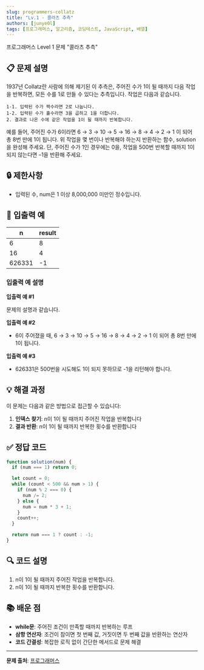 ```yaml
---
slug: programmers-collatz
title: "Lv.1 - 콜라츠 추측"
authors: [junye0l]
tags: [프로그래머스, 알고리즘, 코딩테스트, JavaScript, 배열]
---
```


프로그래머스 Level 1 문제 "콜라츠 추측"

<!-- truncate -->

## 📋 문제 설명

1937년 Collatz란 사람에 의해 제기된 이 추측은, 주어진 수가 1이 될 때까지 다음 작업을 반복하면, 모든 수를 1로 만들 수 있다는 추측입니다. 작업은 다음과 같습니다.

```
1-1. 입력된 수가 짝수라면 2로 나눕니다.
1-2. 입력된 수가 홀수라면 3을 곱하고 1을 더합니다.
2. 결과로 나온 수에 같은 작업을 1이 될 때까지 반복합니다.
```

예를 들어, 주어진 수가 6이라면 6 → 3 → 10 → 5 → 16 → 8 → 4 → 2 → 1 이 되어 총 8번 만에 1이 됩니다. 위 작업을 몇 번이나 반복해야 하는지 반환하는 함수, solution을 완성해 주세요. 단, 주어진 수가 1인 경우에는 0을, 작업을 500번 반복할 때까지 1이 되지 않는다면 –1을 반환해 주세요.

## 🔒 제한사항

- 입력된 수, num은 1 이상 8,000,000 미만인 정수입니다.

## 📝 입출력 예

| n      | result |
| ------ | ------ |
| 6      | 8      |
| 16     | 4      |
| 626331 | -1     |

### 입출력 예 설명

**입출력 예 #1**

문제의 설명과 같습니다.

**입출력 예 #2**

- 6이 주어졌을 때, 6 → 3 → 10 → 5 → 16 → 8 → 4 → 2 → 1 이 되어 총 8번 만에 1이 됩니다.

**입출력 예 #3**

- 626331은 500번을 시도해도 1이 되지 못하므로 -1을 리턴해야 합니다.

## 💡 해결 과정

이 문제는 다음과 같은 방법으로 접근할 수 있습니다:

1. **인덱스 찾기**: n이 1이 될 때까지 주어진 작업을 반복합니다
2. **결과 반환**: n이 1이 될 때까지 반복한 횟수를 반환합니다

## ✅ 정답 코드

```js
function solution(num) {
  if (num === 1) return 0;

  let count = 0;
  while (count < 500 && num > 1) {
    if (num % 2 === 0) {
      num /= 2;
    } else {
      num = num * 3 + 1;
    }
    count++;
  }

  return num === 1 ? count : -1;
}
```

## 🔍 코드 설명

1. n이 1이 될 때까지 주어진 작업을 반복합니다.
2. n이 1이 될 때까지 반복한 횟수를 반환합니다.

## 📚 배운 점

- **while문**: 주어진 조건이 만족할 때까지 반복하는 루프
- **삼항 연산자**: 조건이 참이면 첫 번째 값, 거짓이면 두 번째 값을 반환하는 연산자
- **코드 간결성**: 복잡한 로직 없이 간단한 메서드로 문제 해결

---

**문제 출처**: [프로그래머스](https://school.programmers.co.kr/learn/courses/30/lessons/12919)
